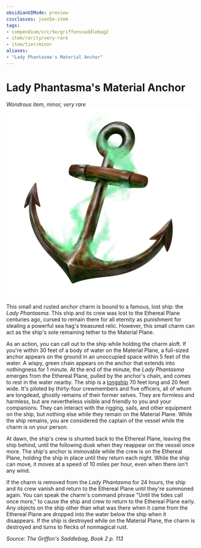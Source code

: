 ```yaml
---
obsidianUIMode: preview
cssclasses: json5e-item
tags:
- compendium/src/5e/griffonssaddlebag2
- item/rarity/very-rare
- item/tier/minor
aliases: 
- "Lady Phantasma's Material Anchor"
---
```

# Lady Phantasma's Material Anchor
*Wondrous item, minor, very rare*  
![](https://raw.githubusercontent.com/TheGiddyLimit/homebrew-img/main/img/GriffonsSaddlebag2/Items/Lady-Phantasmas-Material-Anchor.webp#right)  


This small and rusted anchor charm is bound to a famous, lost ship: the *Lady Phantasma*. This ship and its crew was lost to the Ethereal Plane centuries ago, cursed to remain there for all eternity as punishment for stealing a powerful sea hag's treasured relic. However, this small charm can act as the ship's sole remaining tether to the Material Plane.

As an action, you can call out to the ship while holding the charm aloft. If you're within 30 feet of a body of water on the Material Plane, a full-sized anchor appears on the ground in an unoccupied space within 5 feet of the water. A wispy, green chain appears on the anchor that extends into nothingness for 1 minute. At the end of the minute, the *Lady Phantasma* emerges from the Ethereal Plane, pulled by the anchor's chain, and comes to rest in the water nearby. The ship is a [longship](compendium/items/longship.md) 70 feet long and 20 feet wide. It's piloted by thirty-four crewmembers and five officers, all of whom are longdead, ghostly remains of their former selves. They are formless and harmless, but are nevertheless visible and friendly to you and your companions. They can interact with the rigging, sails, and other equipment on the ship, but nothing else while they remain on the Material Plane. While the ship remains, you are considered the captain of the vessel while the charm is on your person.

At dawn, the ship's crew is shunted back to the Ethereal Plane, leaving the ship behind, until the following dusk when they reappear on the vessel once more. The ship's anchor is immovable while the crew is on the Ethereal Plane, holding the ship in place until they return each night. While the ship can move, it moves at a speed of 10 miles per hour, even when there isn't any wind.

If the charm is removed from the *Lady Phantasma* for 24 hours, the ship and its crew vanish and return to the Ethereal Plane until they're summoned again. You can speak the charm's command phrase "Until the tides call once more," to cause the ship and crew to return to the Ethereal Plane early. Any objects on the ship other than what was there when it came from the Ethereal Plane are dropped into the water below the ship when it disappears. If the ship is destroyed while on the Material Plane, the charm is destroyed and turns to flecks of nonmagical rust.

*Source: The Griffon's Saddlebag, Book 2 p. 113*